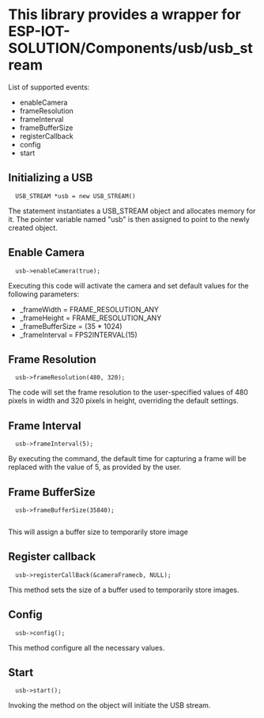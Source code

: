 # This library provides a wrapper for ESP-IOT-SOLUTION/Components/usb/usb_stream

List of supported events:
 * enableCamera
 * frameResolution
 * frameInterval
 * frameBufferSize
 * registerCallback
 * config
 * start


## Initializing a USB
```
  USB_STREAM *usb = new USB_STREAM()

```
The statement instantiates a USB_STREAM object and allocates memory for it. The pointer variable named "usb" is then assigned to point to the newly created object.

## Enable Camera
```
  usb->enableCamera(true);

```
Executing this code will activate the camera and set default values for the following parameters:

- _frameWidth = FRAME_RESOLUTION_ANY
- _frameHeight = FRAME_RESOLUTION_ANY
- _frameBufferSize = (35 * 1024)
- _frameInterval = FPS2INTERVAL(15)


## Frame Resolution 

```
  usb->frameResolution(480, 320);

```
The code will set the frame resolution to the user-specified values of 480 pixels in width and 320 pixels in height, overriding the default settings.

## Frame Interval 

```
  usb->frameInterval(5);

```
By executing the command, the default time for capturing a frame will be replaced with the value of 5, as provided by the user.

## Frame BufferSize 

```
  usb->frameBufferSize(35840);
 
```
This will assign a buffer size to temporarily store image

## Register callback

```
  usb->registerCallBack(&cameraFramecb, NULL);
```
This method sets the size of a buffer used to temporarily store images.

## Config
```
  usb->config();
```
This method configure all the necessary values.

  
## Start
```
  usb->start();
``` 
Invoking the method on the object will initiate the USB stream.
